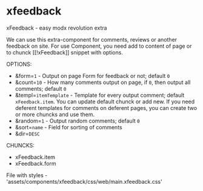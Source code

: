 # xfeedback
xFeedback - easy modx revolution extra

We can use this extra-component for comments, reviews or another feedback on site.
For use Component, you need add to content of page or to chunck [[!xFeedback]] snippet with options.

OPTIONS:
* &form=`1` - Output on page Form for feedback or not; default `0`
* &count=`10` - How many comments output on page, if `0`, then output all comments; default `0`
* &templ=`itemTemplate` - Template for every output comment; default `xFeedback.item`. You can update default chunck or add new. If you need deferent templates for comments on deferent pages, you can create two or more chuncks and use them.
* &random=`1` - Output random comments; default `0`
* &sort=`name` - Field for sorting of comments
* &dir=`DESC`

CHUNCKS:
* xFeedback.item
* xFeedback.form

File with styles - 'assets/components/xfeedback/css/web/main.xfeedback.css'
